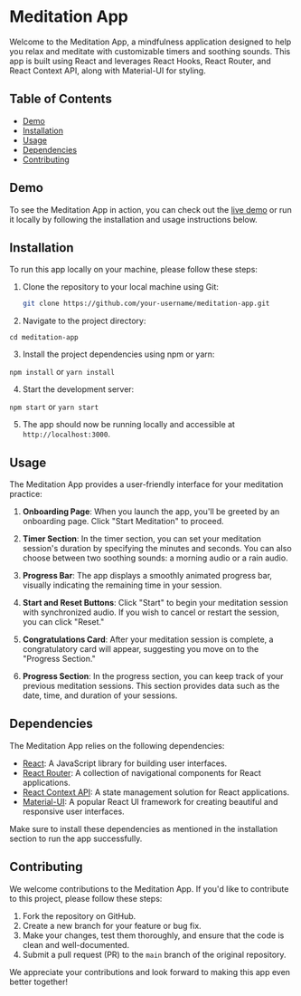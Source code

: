 # Meditation App

Welcome to the Meditation App, a mindfulness application designed to help you relax and meditate with customizable timers and soothing sounds. This app is built using React and leverages React Hooks, React Router, and React Context API, along with Material-UI for styling.

## Table of Contents

- [Demo](#demo)
- [Installation](#installation)
- [Usage](#usage)
- [Dependencies](#dependencies)
- [Contributing](#contributing)

## Demo

To see the Meditation App in action, you can check out the [live demo](https://gabrilp.github.io/meditation-app/) or run it locally by following the installation and usage instructions below.

## Installation

To run this app locally on your machine, please follow these steps:

1. Clone the repository to your local machine using Git:

   ```bash
   git clone https://github.com/your-username/meditation-app.git

2. Navigate to the project directory:

`cd meditation-app`


3. Install the project dependencies using npm or yarn:

`npm install`
 or
`yarn install`

4. Start the development server:
  
`npm start`
or
`yarn start`

5. The app should now be running locally and accessible at `http://localhost:3000`.

## Usage

The Meditation App provides a user-friendly interface for your meditation practice:

1. **Onboarding Page**: When you launch the app, you'll be greeted by an onboarding page. Click "Start Meditation" to proceed.

2. **Timer Section**: In the timer section, you can set your meditation session's duration by specifying the minutes and seconds. You can also choose between two soothing sounds: a morning audio or a rain audio.

3. **Progress Bar**: The app displays a smoothly animated progress bar, visually indicating the remaining time in your session.

4. **Start and Reset Buttons**: Click "Start" to begin your meditation session with synchronized audio. If you wish to cancel or restart the session, you can click "Reset."

5. **Congratulations Card**: After your meditation session is complete, a congratulatory card will appear, suggesting you move on to the "Progress Section."

6. **Progress Section**: In the progress section, you can keep track of your previous meditation sessions. This section provides data such as the date, time, and duration of your sessions.

## Dependencies

The Meditation App relies on the following dependencies:

- [React](https://reactjs.org/): A JavaScript library for building user interfaces.
- [React Router](https://reactrouter.com/): A collection of navigational components for React applications.
- [React Context API](https://reactjs.org/docs/context.html): A state management solution for React applications.
- [Material-UI](https://material-ui.com/): A popular React UI framework for creating beautiful and responsive user interfaces.

Make sure to install these dependencies as mentioned in the installation section to run the app successfully.

## Contributing

We welcome contributions to the Meditation App. If you'd like to contribute to this project, please follow these steps:

1. Fork the repository on GitHub.
2. Create a new branch for your feature or bug fix.
3. Make your changes, test them thoroughly, and ensure that the code is clean and well-documented.
4. Submit a pull request (PR) to the `main` branch of the original repository.

We appreciate your contributions and look forward to making this app even better together!
